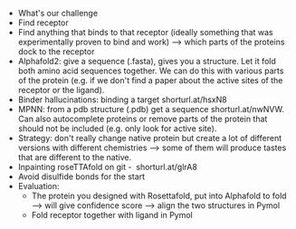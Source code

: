 
- What's our challenge
- Find receptor
- Find anything that binds to that receptor (ideally something that was experimentally proven to bind and work) --> which parts of the proteins dock to the receptor
- Alphafold2: give a sequence (.fasta), gives you a structure. Let it fold both amino acid sequences together. We can do this with various parts of the protein (e.g. if we don't find a paper about the active sites of the receptor or the ligand).
- Binder hallucinations: binding a target shorturl.at/hsxN8
- MPNN: from a pdb structure (.pdb) get a sequence shorturl.at/nwNVW. Can also autocomplete proteins or remove parts of the protein that should not be included (e.g. only look for active site). 
- Strategy: don't really change native protein but create a lot of different versions with different chemistries --> some of them will produce tastes that are different to the native.
- Inpainting roseTTAfold on git -  shorturl.at/glrA8
- Avoid disulfide bonds for the start
- Evaluation: 
	- The protein you designed with Rosettafold, put into Alphafold to fold --> will give confidence score --> align the two structures in Pymol
	- Fold receptor together with ligand in Pymol